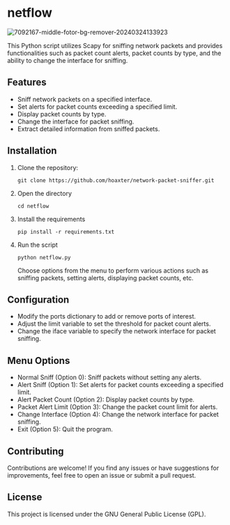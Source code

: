 # netflow

![7092167-middle-fotor-bg-remover-20240324133923](https://github.com/hoaxter/netflow/assets/141468297/bac4df9d-bb99-4bc0-b3c8-8cd0bd053058)

  This Python script utilizes Scapy for sniffing network packets and provides functionalities such as packet count alerts, packet counts by type, and the ability to change the interface for sniffing.
 
## Features

- Sniff network packets on a specified interface.
- Set alerts for packet counts exceeding a specified limit.
- Display packet counts by type.
- Change the interface for packet sniffing.
- Extract detailed information from sniffed packets.

## Installation

1. Clone the repository:

   ```
   git clone https://github.com/hoaxter/network-packet-sniffer.git
   ```
2. Open the directory
   ```
   cd netflow
   ```
3. Install the requirements
   ```
   pip install -r requirements.txt
   ```
4. Run the script
   ```
   python netflow.py
   ```
   Choose options from the menu to perform various actions such as sniffing packets, setting alerts, displaying packet counts, etc.

## Configuration

- Modify the ports dictionary to add or remove ports of interest.
- Adjust the limit variable to set the threshold for packet count alerts.
- Change the iface variable to specify the network interface for packet sniffing.

## Menu Options

- Normal Sniff (Option 0): Sniff packets without setting any alerts.
- Alert Sniff (Option 1): Set alerts for packet counts exceeding a specified limit.
- Alert Packet Count (Option 2): Display packet counts by type.
- Packet Alert Limit (Option 3): Change the packet count limit for alerts.
- Change Interface (Option 4): Change the network interface for packet sniffing.
- Exit (Option 5): Quit the program.

## Contributing
   Contributions are welcome! If you find any issues or have suggestions for improvements, feel free to open an issue or submit a pull request.

## License
   This project is licensed under the GNU General Public License (GPL).
